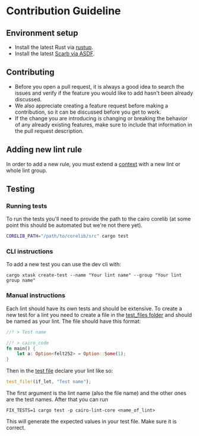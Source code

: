 # Contribution Guideline


## Environment setup

- Install the latest Rust via [rustup](https://doc.rust-lang.org/cargo/getting-started/installation.html).
- Install the latest [Scarb via ASDF](https://docs.swmansion.com/scarb/download.html#install-via-asdf).

## Contributing

- Before you open a pull request, it is always a good idea to search the issues and verify if the feature you would like
to add hasn't been already discussed.
- We also appreciate creating a feature request before making a contribution, so it can be discussed before you get to
work.
- If the change you are introducing is changing or breaking the behavior of any already existing features, make sure to
include that information in the pull request description.

## Adding new lint rule

In order to add a new rule, you must extend a [context](crates/cairo-lint-core/src/context.rs) with a new lint or whole lint group.

## Testing

### Running tests

To run the tests you'll need to provide the path to the cairo corelib (at some point this should be automated but we're
not there yet).

```sh
CORELIB_PATH="/path/to/corelib/src" cargo test
```

### CLI instructions

To add a new test you can use the dev cli with:

```
cargo xtask create-test --name "Your lint name" --group "Your lint group name"
```

### Manual instructions

Each lint should have its own tests and should be extensive. To create a new test for a lint you need to create a file
in the [test_files folder](./crates/cairo-lint-core/tests/test_files/) and should be named as your lint. The file should
have this format:

```rust
//! > Test name

//! > cairo_code
fn main() {
    let a: Option<felt252> = Option::Some(1);
}
```

Then in the [test file](crates/cairo-lint-core/tests/tests.rs) declare your lint like so:

```rust
test_file!(if_let, "Test name");
```

The first argument is the lint name (also the file name) and the other ones are the test names. After that you can run

```
FIX_TESTS=1 cargo test -p cairo-lint-core <name_of_lint>
```

This will generate the expected values in your test file. Make sure it is correct.
